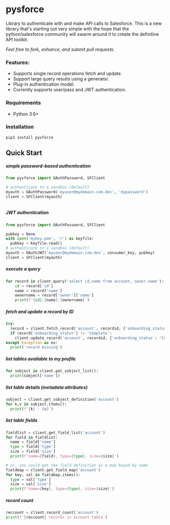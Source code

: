 # pysforce

Library to authenticate with and make API calls to Salesforce.
This is a new library that's starting out very simple with the hope that
the python/salesforce community will swarm around it to create the 
definitive API toolkit.

*Feel free to fork, enhance, and submit pull requests.*


### Features:
* Supports single record operations fetch and update.
* Support large query results using a generator. 
* Plug-in authentication model.
* Currently supports user/pass and JWT authentication.

### Requirements

* Python 3.6+

### Installation

```
pip3 install pysforce
```

## Quick Start

##### simple password-based authentication
```python
from pysforce import OAuthPassword, SFClient

# authenticate to a sandbox (default)
myauth = OAuthPassword('myuser@mydomain.com.dev', 'mypassword')
client = SFClient(myauth)



```
##### JWT authentication
```python
from pysforce import OAuthPassword, SFClient

pubkey = None
with open('mykey.pem', 'r') as keyfile:
  pubkey = keyfile.read()
# authenticate to a sandbox (default)
myauth = OAuthJWT('myuser@mydomain.com.dev', consumer_key, pubkey)
client = SFClient(myauth)

```

##### execute a query
```python
for record in client.query('select id,name from account, owner.name'):
    id = record['id']
    name = record['name']
    ownername = record['owner']['name']
    print(f'{id}:{name}:{ownername}')
```

##### fetch and update a record by ID
```python
try:
  record = client.fetch_record('account', recordid, ['onboarding_status'])
  if record['onboarding_status'] != 'Complete':
    client.update_record('account', recordid, {'onboarding_status': 'Complete'})
except Exception as ex:
  print('record missing')

```

##### list tables available to my profile
```python
for sobject in client.get_sobject_list():
  print(sobject['name'])

```

##### list table details (metadata attributes)
```python
sobject = client.get_sobject_definition('account')
for k,v in sobject.items():
  print(f'{k} : {v}')

```

##### list table fields
```python
fieldlist = client.get_field_list('account')
for field in fieldlist:
  name = field['name']
  type = field['type']
  size = field['size']
  print(f'name={field}, type={type}, size={size}')

# or, you could get the field definition as a map keyed by name
fieldmap = client.get_field_map('account')
for key, val in fieldmap.items():
  type = val['type']
  size = val['size']
  print(f'name={key}, type={type}, size={size}')
```

##### record count
```python
reccount = client.record_count('account')
print(f'{reccount} records in account table')
```
